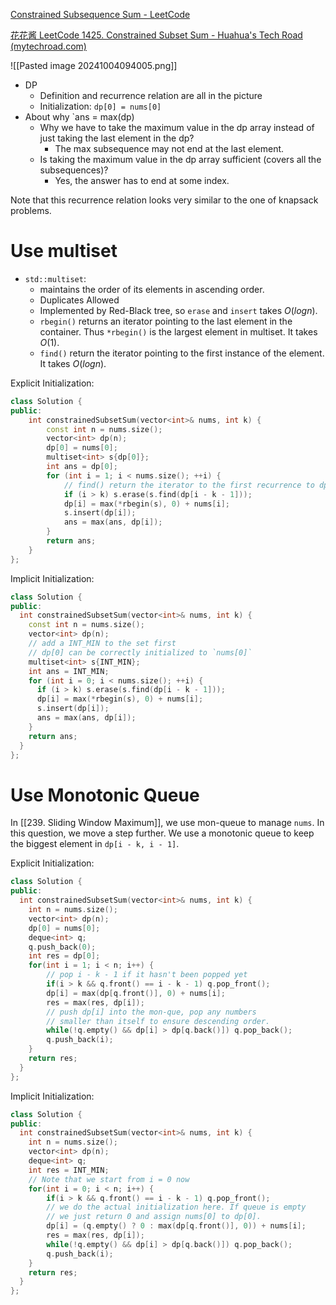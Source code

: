 [Constrained Subsequence Sum - LeetCode](https://leetcode.com/problems/constrained-subsequence-sum/description/)

[花花酱 LeetCode 1425. Constrained Subset Sum - Huahua's Tech Road (mytechroad.com)](https://zxi.mytechroad.com/blog/dynamic-programming/leetcode-1425-constrained-subset-sum/)

![[Pasted image 20241004094005.png]]

- DP
	- Definition and recurrence relation are all in the picture
	- Initialization: `dp[0] = nums[0]`
- About why `ans = max(dp)
	- Why we have to take the maximum value in the dp array instead of just taking the last element in the dp? 
		- The max subsequence may not end at the last element.
	- Is taking the maximum value in the dp array sufficient (covers all the subsequences)?
		- Yes, the answer has to end at some index. 

Note that this recurrence relation looks very similar to the one of knapsack problems. 

# Use multiset

- `std::multiset`: 
	- maintains the order of its elements in ascending order. 
	- Duplicates Allowed
	- Implemented by Red-Black tree, so `erase` and `insert` takes $O(logn)$. 
	- `rbegin()` returns an iterator pointing to the last element in the container. Thus `*rbegin()` is the largest element in multiset. It takes $O(1)$. 
	- `find()` return the iterator pointing to the first instance of the element. It takes $O(logn)$. 

Explicit Initialization: 

```cpp
class Solution {
public:
    int constrainedSubsetSum(vector<int>& nums, int k) {
        const int n = nums.size();
        vector<int> dp(n);
        dp[0] = nums[0];
        multiset<int> s{dp[0]};
        int ans = dp[0];
        for (int i = 1; i < nums.size(); ++i) {
            // find() return the iterator to the first recurrence to dp[i - k - 1]
            if (i > k) s.erase(s.find(dp[i - k - 1]));
            dp[i] = max(*rbegin(s), 0) + nums[i];
            s.insert(dp[i]);
            ans = max(ans, dp[i]);
        }
        return ans;
    }
};
```

Implicit Initialization:

```cpp
class Solution {
public:
  int constrainedSubsetSum(vector<int>& nums, int k) {    
    const int n = nums.size();
    vector<int> dp(n);
	// add a INT_MIN to the set first
	// dp[0] can be correctly initialized to `nums[0]`
    multiset<int> s{INT_MIN};
    int ans = INT_MIN;
    for (int i = 0; i < nums.size(); ++i) {
      if (i > k) s.erase(s.find(dp[i - k - 1]));
      dp[i] = max(*rbegin(s), 0) + nums[i];
      s.insert(dp[i]);
      ans = max(ans, dp[i]);
    }
    return ans;
  }
};
```

# Use Monotonic Queue

In [[239. Sliding Window Maximum]], we use mon-queue to manage `nums`. In this question, we move a step further. We use a monotonic queue to keep the biggest element in `dp[i - k, i - 1]`. 

Explicit Initialization:

```cpp
class Solution {
public:
  int constrainedSubsetSum(vector<int>& nums, int k) {
    int n = nums.size();
    vector<int> dp(n);
    dp[0] = nums[0];
    deque<int> q;
    q.push_back(0);
    int res = dp[0];
    for(int i = 1; i < n; i++) { 
        // pop i - k - 1 if it hasn't been popped yet
        if(i > k && q.front() == i - k - 1) q.pop_front();
        dp[i] = max(dp[q.front()], 0) + nums[i];
        res = max(res, dp[i]);
        // push dp[i] into the mon-que, pop any numbers
        // smaller than itself to ensure descending order. 
        while(!q.empty() && dp[i] > dp[q.back()]) q.pop_back();
        q.push_back(i); 
    }
    return res;
  }
};
```

Implicit Initialization:

```cpp
class Solution {
public:
  int constrainedSubsetSum(vector<int>& nums, int k) {
    int n = nums.size();
    vector<int> dp(n);
    deque<int> q;
    int res = INT_MIN;
    // Note that we start from i = 0 now
    for(int i = 0; i < n; i++) { 
        if(i > k && q.front() == i - k - 1) q.pop_front();
        // we do the actual initialization here. If queue is empty
        // we just return 0 and assign nums[0] to dp[0].
        dp[i] = (q.empty() ? 0 : max(dp[q.front()], 0)) + nums[i];
        res = max(res, dp[i]);
        while(!q.empty() && dp[i] > dp[q.back()]) q.pop_back();
        q.push_back(i); 
    }
    return res;
  }
};
```
